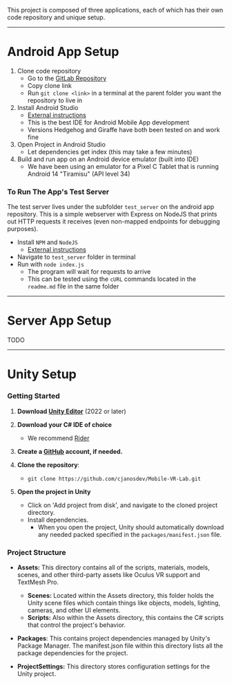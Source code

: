 This project is composed of three applications, each of which has their own code repository and unique setup.

---

# Android App Setup

1. Clone code repository
   - Go to the [GitLab Repository](https://gitlab.cs.unh.edu/mobile-vr-lab/android-app)
   - Copy clone link
   - Run `git clone <link>` in a terminal at the parent folder you want the repository to live in
2. Install Android Studio
   - [External instructions](https://developer.android.com/studio/install)
   - This is the best IDE for Android Mobile App development
   - Versions Hedgehog and Giraffe have both been tested on and work fine
3. Open Project in Android Studio
   - Let dependencies get index (this may take a few minutes)
4. Build and run app on an Android device emulator (built into IDE)
   - We have been using an emulator for a Pixel C Tablet that is running Android 14 "Tiramisu" (API level 34)

### To Run The App's Test Server

The test server lives under the subfolder `test_server` on the android app repository. This is a simple webserver with Express on NodeJS that prints out HTTP requests it receives (even non-mapped endpoints for debugging purposes).

- Install `NPM` and `NodeJS`
  - [External instructions](https://docs.npmjs.com/downloading-and-installing-node-js-and-npm)
- Navigate to `test_server` folder in terminal
- Run with `node index.js`
  - The program will wait for requests to arrive
  - This can be tested using the `cURL` commands located in the `readme.md` file in the same folder

---

# Server App Setup

TODO

---

# Unity Setup

### Getting Started

1. **Download [Unity Editor](https://unity.com/unity-hub)** (2022 or later) 
  
2. **Download your C# IDE of choice**
   - We recommend [Rider](https://www.jetbrains.com/rider/download)  
  
3. **Create a [GitHub](https://github.com/) account, if needed.**
   
4. **Clone the repository**:
   - <pre><code>git clone https://github.com/cjanosdev/Mobile-VR-Lab.git</code></pre>
  
5. **Open the project in Unity**
   - Click on 'Add project from disk', and navigate to the cloned project directory.
   - Install dependencies.
     - When you open the project, Unity should automatically download any needed packed specified in the `packages/manifest.json` file.
  

### Project Structure

- **Assets:** This directory contains all of the scripts, materials, models, scenes, and other third-party assets like Oculus VR support and TextMesh Pro. 
  - **Scenes:** Located within the Assets directory, this folder holds the Unity scene files which contain things like objects, models, lighting, cameras, and other UI elements. 
  - **Scripts:** Also within the Assets directory, this contains the C# scripts that control the project's behavior.
    
- **Packages**: This contains project dependencies managed by Unity's Package Manager. The manifest.json file within this directory lists all the package dependencies for the project.
   
- **ProjectSettings:** This directory stores configuration settings for the Unity project.